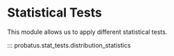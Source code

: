 # Statistical Tests

This module allows us to apply different statistical tests.

::: probatus.stat_tests.distribution_statistics
